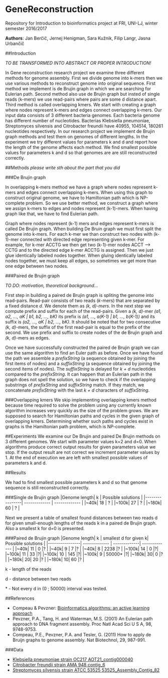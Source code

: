 # GeneReconstruction
Repository for Introduction to bioinformatics project at FRI, UNI-LJ, winter semester 2016/2017

**Authors**: Jan Berčič, Jernej Henigman, Sara Kužnik, Filip Langr, Jasna Urbančič

##Introduction

*TO BE TRANSFORMED INTO ABSTRACT OR PROPER INTRODUCTION!*

In Gene reconstruction research project we examine three different methods for genome assembly. First we divide genome into k-mers then we use various methods to reconstruct genome into original
sequence. First method we implement is de Brujin graph in which we are searching for Eulerian path. Second method
also use de Brujin graph but insted of single reads (k-mers) we use read-pairs where pairs are some d distance apart. Third method is called overlapping kmers. We start with
creating a graph where nodes represent k-mers and edges connect overlapping k-mers. Our input data consists of 3 different bacteria genomes.
Each bacteria genome has different number of nucleotides. Bacterias Klebsiella pneumoniae, Streptomyces silvensis and Citrobacter freundii have 40955, 104514, 180261 nucleotides respectively.
In our research project we implement de Brujin graph methods and test them on genomes of different lengths. In the experiment we try different values for parameters k and d and report how the length
of the genome affects each method. We find smallest possible values for parameters k and d so that genomes are are still reconstructed correctly.


##Methods
*please write sth about the part that you did*

###De Brujin graph

In overlapping k-mers method we have a graph where nodes represent k-mers and edges connect overlapping k-mers. When using this graph to construct original genome, we have to Hamiltonian path which is NP-complete problem. So we use better method, we construct a graph where we assign k-mers to edges and nodes represent (k-1)-mers. When having graph like that, we have to find Eulerian path.

Graph where nodes represent (k-1) mers and edges represent k-mers is called De Brujin graph. When building De Bruin graph we must first split the genome into k-mers. For each k-mer we than construct two nodes with (k-1)-mer connected with directed edge representing given k-mer. For example, for k-mer ACCTG we then get two (k-1)-mer nodes ACCT --> CCTG and to the directed edge k-mer ACCTG is assigned. Then we just glue identically labeled nodes together. When gluing identically labeled nodes together, we must keep all edges, so sometimes we get more than one edge between two nodes.


###Paired de Brujin graph

*TO DO: motivation, theoretical background...*

First step in building a paired de Brujin graph is spliting the genome into read-pairs. Read-pair consists of two reads (*k*-mers) that are separated by a fixed distance *d*. We denote them as *(k, d)-mers*. In the next step we compute prefix and suffix for each of the read-pairs. Given a *(k, d)*-mer *(a1, a2, ..., aK | b1, b2, ..., bK)* its prefix is *(a1, ..., a(K-1) | b1, ..., b(K-1))* and its suffix is *(a2, ..., aK | b2, ..., bK)*. It should be noted that for two consecutive *(k, d)*-mers, the suffix of the first read-pair is equal to the prefix of the second. We use prefix and suffix to create nodes of the de Brujin graph and *(k, d)*-mers as edges.

Once we have successfully constructed the paired de Brujin graph we can use the same algorithm to find an Euler path as before. Once we have found the path we assemble a *prefixString* (a sequence obtained by joining the first items of nodes) and a *suffixString* (a sequence obtained by joining the second items of nodes). The *suffixString* is delayed for *k + d* nucleotides compared to the *prefixString*. It can happen that an Eulerian path in the graph does not spell the solution, so we have to check if the overlapping substrings of *prefixString* and *suffixString* match. If they match, we concatenate *prefixString* with the last *k + d* characters of *suffixString*.

###Overlapping kmers
We skip implementing overlapping kmers method because time required to solve the problem using any currently known algorithm increases very quickly as the size of the problem grows.
We are supposed to search for Hamiltonian paths and cycles in the given graph of overlapping kmers.
Determining whether such paths and cycles exist in graphs is the Hamiltonian path problem, which is NP-complete.

##Experiments
We examine our De Brujin and paired De Brujin methods on 3 different genomes. We start with parameter values k=2 and d=0. When algorithms produce correct output results for given parameters value
we stop. If the output result are not correct we increment parameter values by 1. At the end of execution we are left with smallest possible values of parameters k and d.


##Results

We had to find smallest possible parameters k and d so that genome sequence is still reconstructed correctly.


###Single de Brujin graph
|Genome length| k  | Possible solutions |
|----------------| ------------- | ------------- |
|~40k| 18  | ?  |
|~100k| 27  | ?  |
|~180k| 60  | ?  |

Next we present a table of smallest found distances between two reads d for given small-enough lengths of the reads k in a paired de Brujin graph. Also a smallest k for d=0 is presented.

###Paired de Brujin graph
|Genome length| k | smallest d for given k| Possible solutions |
|----------------| ------------- | -------------| ------------- |
|~40k| 11  | 0  |? |
|~40k| 9  | 7  |? |
|~40k| 8  | 2238  |? |
|~100k| 14  | 0  |?|
|~100k| 11  | 33  |?|
|~100k| 10  | 145  |?|
|~100k| 9  | 50000*  |?|
|~180k| 30| 0  |? |
|~180k| 20| 20  |? |
|~180k| 10| 60  |? |

k - length of the reads

d - distance between two reads

\* - Not every d in (0 ; 50000) interval was tested.


##References
* Compeau & Pevzner: [Bioinformatics algorithms: an active learning approach](http://bioinformaticsalgorithms.com)
* Pevzner, P.A., Tang, H. and Waterman, M.S. (2001) An Eulerian path approach to DNA fragment assembly. Proc Natl Acad Sci U S A, 98, 9748-9753.
* Compeau, P.E., Pevzner, P.A. and Tesler, G. (2011) How to apply de Bruijn graphs to genome assembly. Nat Biotechnol, 29, 987-991.

###Data
* [Klebsiella pneumoniae strain OC217 AOT21_contig000040](https://www.ncbi.nlm.nih.gov/nuccore/971065155)
* [Citrobacter freundii strain AMA 948 contig_6](https://www.ncbi.nlm.nih.gov/nuccore/970964877)
* [Streptomyces silvensis strain ATCC 53525 53525_Assembly_Contig_82](https://www.ncbi.nlm.nih.gov/nuccore/970984238)
